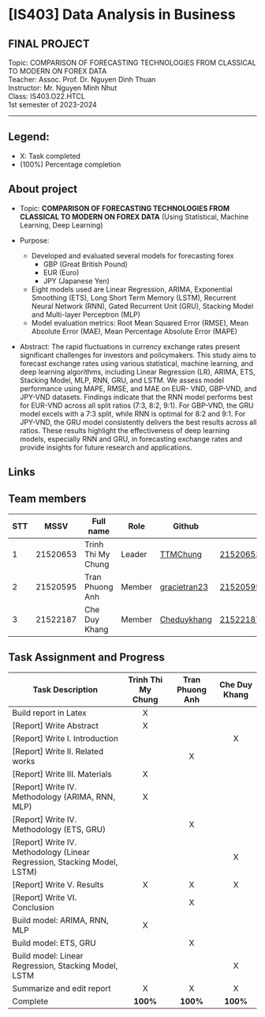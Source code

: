 
# [IS403] Data Analysis in Business
<h2>FINAL PROJECT</h2>
Topic:  COMPARISON OF FORECASTING TECHNOLOGIES FROM CLASSICAL TO MODERN ON FOREX DATA<br>
Teacher: Assoc. Prof. Dr. Nguyen Dinh Thuan <br>
Instructor: Mr. Nguyen Minh Nhut <br>
Class: IS403.O22.HTCL<br>
1st semester of 2023-2024 <br>

---
## Legend:
- X: Task completed
- (100%) Percentage completion


## About  project
* Topic: **COMPARISON OF FORECASTING TECHNOLOGIES FROM CLASSICAL TO MODERN ON FOREX DATA** (Using Statistical, Machine Learning, Deep Learning)
* Purpose:
  - Developed and evaluated several models for forecasting forex 
    - GBP (Great British Pound)
    - EUR (Euro)
    - JPY (Japanese Yen)
  - Eight models used are Linear Regression, ARIMA, Exponential Smoothing (ETS), Long Short Term Memory (LSTM), Recurrent Neural Network (RNN), Gated Recurrent Unit (GRU), Stacking Model and Multi-layer Perceptron (MLP)
  - Model evaluation metrics: Root Mean Squared Error (RMSE),  Mean Absolute Error (MAE),  Mean Percentage Absolute Error (MAPE)

* Abstract:
    The rapid fluctuations in currency exchange rates present significant challenges for investors and policymakers. This study aims to forecast exchange rates using various statistical, machine 
    learning, and deep learning algorithms, including Linear Regression (LR), ARIMA, ETS, Stacking Model, MLP, RNN, GRU, and LSTM. We assess model performance using MAPE, RMSE, and MAE on EUR- 
    VND, GBP-VND, and JPY-VND datasets. Findings indicate that the RNN model performs best for EUR-VND across all split ratios (7:3, 8:2, 9:1). For GBP-VND, the GRU model excels with a 7:3 split, 
    while RNN is optimal for 8:2 and 9:1. For JPY-VND, the GRU model consistently delivers the best results across all ratios. These results highlight the effectiveness of deep learning models, 
    especially RNN and GRU, in forecasting exchange rates and provide insights for future research and applications.

## Links

## Team members
| STT | MSSV | Full name | Role | Github | Email |
| --- | --- | --- | --- | --- | --- |
| 1 | 21520653 | Trinh Thi My Chung | Leader | [TTMChung](https://github.com/TTMChung) | 21520653@gm.uit.edu.vn
| 2 | 21520595 | Tran Phuong Anh | Member | [gracietran23](https://github.com/gracietran23) | 21520595@gm.uit.edu.vn
| 3 | 21522187 | Che Duy Khang | Member | [Cheduykhang](https://github.com/Cheduykhang)| 21522187@gm.uit.edu.vn

## Task Assignment and Progress

| Task Description                                     | Trinh Thi My Chung | Tran Phuong Anh | Che Duy Khang |
|------------------------------------------------------|:------------------:|:---------------:|:-------------:|
| Build report in Latex                                | <center>X</center> | <center> </center> | <center> </center> |
| [Report] Write Abstract                              | <center>X</center> | <center> </center> | <center> </center> |
| [Report] Write I. Introduction                       | <center> </center> | <center> </center> | <center>X</center> |
| [Report] Write II. Related works                     | <center> </center> | <center>X</center> | <center> </center> |
| [Report] Write III. Materials                        | <center>X</center> | <center> </center> | <center> </center> |
| [Report] Write IV. Methodology (ARIMA, RNN, MLP)     | <center>X</center> | <center> </center> | <center> </center> |
| [Report] Write IV. Methodology (ETS, GRU)            | <center> </center> | <center>X</center> | <center> </center> |
| [Report] Write IV. Methodology (Linear Regression, Stacking Model, LSTM) | <center> </center> | <center> </center> | <center>X</center> |
| [Report] Write V. Results                            | <center>X</center> | <center>X</center> | <center>X</center> |
| [Report] Write VI. Conclusion                        | <center> </center> | <center>X</center> | <center> </center> |
| Build model: ARIMA, RNN, MLP                         | <center>X</center> | <center> </center> | <center> </center> |
| Build model: ETS, GRU                                | <center> </center> | <center>X</center> | <center> </center> |
| Build model: Linear Regression, Stacking Model, LSTM | <center> </center> | <center> </center> | <center>X</center> |
| Summarize and edit report                            | <center>X</center> | <center>X</center> | <center>X</center> |
| Complete                                             | <center>**100%**</center>    | <center>**100%**</center> | <center>**100%**</center>   |

